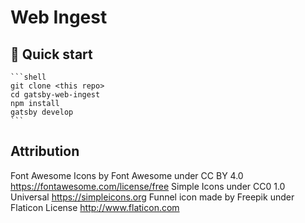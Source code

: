 # Web Ingest

## 🚀 Quick start

    ```shell
    git clone <this repo>
    cd gatsby-web-ingest
    npm install
    gatsby develop
    ```

## Attribution

Font Awesome Icons by Font Awesome under CC BY 4.0 https://fontawesome.com/license/free
Simple Icons under CC0 1.0 Universal https://simpleicons.org
Funnel icon made by Freepik under Flaticon License http://www.flaticon.com
